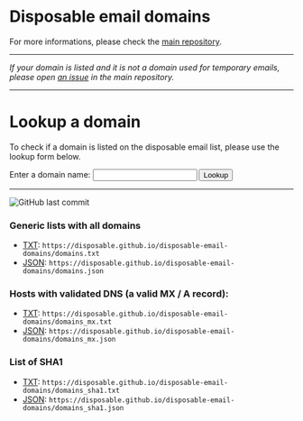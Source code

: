 # Disposable email domains

For more informations, please check the [main repository](https://github.com/disposable/disposable).

---

*If your domain is listed and it is not a domain used for temporary emails, please open [an issue](https://github.com/disposable/disposable/issues) in the main repository.*

---

# Lookup a domain
To check if a domain is listed on the disposable email list, please use the lookup form below.

<form id="lookup-form">
  <label for="entry">Enter a domain name:</label>
  <input type="text" id="domain" name="domain" required>
  <button type="submit">Lookup</button>
</form>

<div id="result" class="alert"></div>

<script src="{{ '/assets/js/lookup.js' | relative_url }}"></script>

---

![GitHub last commit](https://img.shields.io/github/last-commit/disposable/disposable-email-domains?label=Last%20update)

### Generic lists with all domains

* [TXT](https://disposable.github.io/disposable-email-domains/domains.txt): `https://disposable.github.io/disposable-email-domains/domains.txt`
* [JSON](https://disposable.github.io/disposable-email-domains/domains.json): `https://disposable.github.io/disposable-email-domains/domains.json`

### Hosts with validated DNS (a valid MX / A record):

* [TXT](https://disposable.github.io/disposable-email-domains/domains_mx.txt): `https://disposable.github.io/disposable-email-domains/domains_mx.txt`
* [JSON](https://disposable.github.io/disposable-email-domains/domains_mx.json): `https://disposable.github.io/disposable-email-domains/domains_mx.json`

### List of SHA1

* [TXT](https://disposable.github.io/disposable-email-domains/domains_sha1.txt): `https://disposable.github.io/disposable-email-domains/domains_sha1.txt`
* [JSON](https://disposable.github.io/disposable-email-domains/domains_sha1.json): `https://disposable.github.io/disposable-email-domains/domains_sha1.json`
